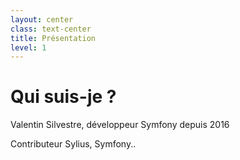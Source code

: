 ```yaml
---
layout: center
class: text-center
title: Présentation
level: 1
---
```


# Qui suis-je ?
Valentin Silvestre, développeur Symfony depuis 2016

Contributeur Sylius, Symfony..

<Tweet id="1510896428905906179" />

<!--
Je m'appelle Valentin Silvestre, je suis lead dev chez Akawaka depuis 2 ans, je fais du Symfony, du Sylius et pleins de trucs
-->

